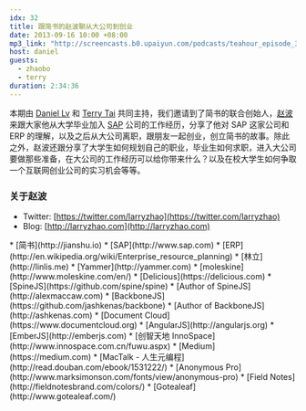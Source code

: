 ```yaml
---
idx: 32
title: 跟简书的赵波聊从大公司到创业
date: 2013-09-16 10:00 +08:00
mp3_link: "http://screencasts.b0.upaiyun.com/podcasts/teahour_episode_32.m4a"
host: daniel
guests:
  - zhaobo
  - terry
duration: 2:34:36
---
```


本期由 [Daniel Lv](http://lvguoning.com) 和 [Terry Tai](http://terrytai.com) 共同主持，我们邀请到了简书的联合创始人，[赵波](https://twitter.com/larryzhao) 来跟大家他从大学毕业加入 [SAP](http://www.sap.com) 公司的工作经历，分享了他对 SAP 这家公司和 ERP 的理解，以及之后从大公司离职，跟朋友一起创业，创立简书的故事。除此之外，赵波还跟分享了大学生如何规划自己的职业，毕业生如何求职，进入大公司要做那些准备，在大公司的工作经历可以给你带来什么？以及在校大学生如何争取一个互联网创业公司的实习机会等等。

### 关于赵波

* Twitter: [https://twitter.com/larryzhao](https://twitter.com/larryzhao)
* Blog: [http://larryzhao.com](http://larryzhao.com)

<section class="notes" markdown="1">
* [简书](http://jianshu.io)
* [SAP](http://www.sap.com)
* [ERP](http://en.wikipedia.org/wiki/Enterprise_resource_planning)
* [林立](http://linlis.me)
* [Yammer](http://yammer.com)
* [moleskine](http://www.moleskine.com/en/)
* [Delicious](https://delicious.com)
* [SpineJS](https://github.com/spine/spine)
* [Author of SpineJS](http://alexmaccaw.com)
* [BackboneJS](https://github.com/jashkenas/backbone)
* [Author of BackboneJS](http://ashkenas.com)
* [Document Cloud](https://www.documentcloud.org)
* [AngularJS](http://angularjs.org)
* [EmberJS](http://emberjs.com)
* [创智天地 InnoSpace](http://www.innospace.com.cn/fuwu.aspx)
* [Medium](https://medium.com)
* [MacTalk - 人生元编程](http://read.douban.com/ebook/1531222/)
* [Anonymous Pro](http://www.marksimonson.com/fonts/view/anonymous-pro)
* [Field Notes](http://fieldnotesbrand.com/colors/)
* [Gotealeaf](http://www.gotealeaf.com/)
</section>
